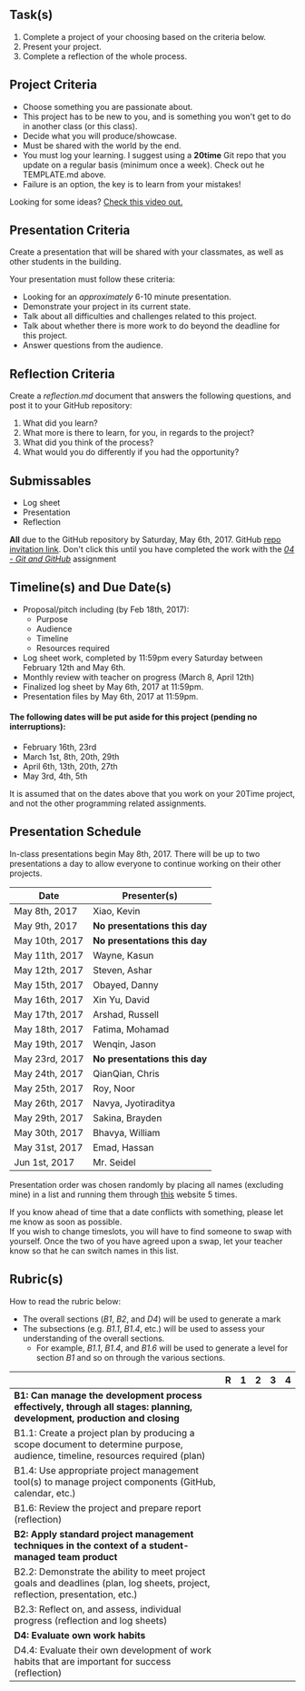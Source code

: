 
Task(s)
-------
1. Complete a project of your choosing based on the criteria below.
2. Present your project.
3. Complete a reflection of the whole process.


Project Criteria
--------
* Choose something you are passionate about.
* This project has to be new to you, and is something you won't get to do in another class (or this class).
* Decide what you will produce/showcase.
* Must be shared with the world by the end.
* You must log your learning.  I suggest using a **20time** Git repo that you update on a regular basis (minimum once a week).  Check out he TEMPLATE.md above.
* Failure is an option, the key is to learn from your mistakes!

Looking for some ideas? [Check this video out.](https://www.youtube.com/watch?v=xupHuEk8p7g)


Presentation Criteria
-----------
Create a presentation that will be shared with your classmates, as well as other students in the building.

Your presentation must follow these criteria:
* Looking for an _approximately_ 6-10 minute presentation.
* Demonstrate your project in its current state.
* Talk about all difficulties and challenges related to this project.
* Talk about whether there is more work to do beyond the deadline for this project.
* Answer questions from the audience.

Reflection Criteria
-----------
Create a _reflection.md_ document that answers the following questions, and post it to your GitHub repository:  

1. What did you learn?  
2. What more is there to learn, for you, in regards to the project?  
3. What did you think of the process?  
4. What would you do differently if you had the opportunity?

Submissables
------------
* Log sheet
* Presentation
* Reflection

**All** due to the GitHub repository by Saturday, May 6th, 2017.
GitHub [repo invitation link](https://classroom.github.com/assignment-invitations/387e6ad6238dea2f35ddb03008581a04).  Don't click this until you have completed the work with the _[04 - Git and GitHub](https://github.com/mrseidel-classes/ICS4U/tree/master/Assignments/04%20-%20Git%20and%20GitHub)_ assignment

Timeline(s) and Due Date(s)
----------
* Proposal/pitch including (by Feb 18th, 2017):
  * Purpose
  * Audience
  * Timeline
  * Resources required
* Log sheet work, completed by 11:59pm every Saturday between February 12th and May 6th.
* Monthly review with teacher on progress (March 8, April 12th)
* Finalized log sheet by May 6th, 2017 at 11:59pm.
* Presentation files by May 6th, 2017 at 11:59pm.

#### The following dates will be put aside for this project (pending no interruptions):
* February 16th, 23rd
* March 1st, 8th, 20th, 29th
* April 6th, 13th, 20th, 27th
* May 3rd, 4th, 5th

It is assumed that on the dates above that you work on your 20Time project, and not the other programming related assignments.

Presentation Schedule
----------------------
In-class presentations begin May 8th, 2017. There will be up to two presentations a day to allow everyone to continue working on their other projects.

| Date                | Presenter(s)  |
| ------------------- | ---------- |
| May 8th, 2017  | Xiao, Kevin  |
| May 9th, 2017  | **No presentations this day** |
| May 10th, 2017  | **No presentations this day** |
| May 11th, 2017  | Wayne, Kasun |
| May 12th, 2017  | Steven, Ashar |
| May 15th, 2017  | Obayed, Danny |
| May 16th, 2017  | Xin Yu, David |
| May 17th, 2017  | Arshad, Russell |
| May 18th, 2017  | Fatima, Mohamad |
| May 19th, 2017  | Wenqin, Jason |
| May 23rd, 2017  | **No presentations this day** |
| May 24th, 2017  | QianQian, Chris |
| May 25th, 2017  | Roy, Noor |
| May 26th, 2017  | Navya, Jyotiraditya |
| May 29th, 2017  | Sakina, Brayden |
| May 30th, 2017  | Bhavya, William |
| May 31st, 2017  | Emad, Hassan |
| Jun 1st, 2017  | Mr. Seidel |

Presentation order was chosen randomly by placing all names (excluding mine) in a list and running them through [this](https://www.random.org/lists/) website 5 times.

If you know ahead of time that a date conflicts with something, please let me know as soon as possible.  
If you wish to change timeslots, you will have to find someone to swap with yourself.  Once the two of you have agreed upon a swap, let your teacher know so that he can switch names in this list.


Rubric(s)
---------
How to read the rubric below:
* The overall sections (_B1_, _B2_, and _D4_) will be used to generate a mark
* The subsections (e.g. _B1.1_, _B1.4_, etc.) will be used to assess your understanding of the overall sections.
  * For example, _B1.1_, _B1.4_, and _B1.6_ will be used to generate a level for section _B1_ and so on through the various sections.

| | R | 1 | 2 | 3 | 4 |
|---| --- | --- | --- | --- | --- |
| **B1: Can manage the development process effectively, through all stages: planning, development, production and closing**  | | | | | |
| B1.1: Create a project plan by producing a scope document to determine purpose, audience, timeline, resources required (plan)  | | | | | |
| B1.4: Use appropriate project management tool(s) to manage project components (GitHub, calendar, etc.) | | | | | |
| B1.6: Review the project and prepare report (reflection)  | | | | | |
| **B2: Apply standard project management techniques in the context of a student-managed team product**  | | | | | |
| B2.2: Demonstrate the ability to meet project goals and deadlines (plan, log sheets, project, reflection, presentation, etc.)  | | | | | |
| B2.3: Reflect on, and assess, individual progress (reflection and log sheets)  | | | | | |
| **D4: Evaluate own work habits**  | | | | | |
| D4.4: Evaluate their own development of work habits that are important for success (reflection)  | | | | | |
